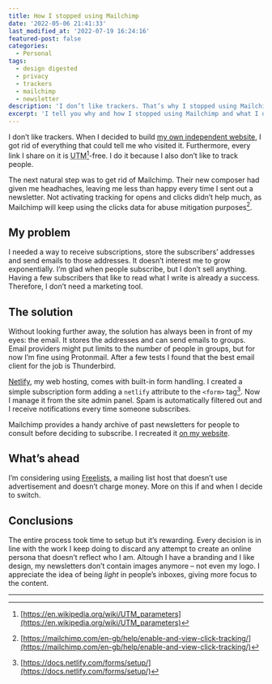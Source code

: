 ```yaml
---
title: How I stopped using Mailchimp
date: '2022-05-06 21:41:33'
last_modified_at: '2022-07-19 16:24:16'
featured-post: false
categories:
  - Personal
tags:
  - design digested
  - privacy
  - trackers
  - mailchimp
  - newsletter
description: 'I don’t like trackers. That’s why I stopped using Mailchimp. I tell you why and how I stopped using Mailchimp and what I did instead.'
excerpt: 'I tell you why and how I stopped using Mailchimp and what I did instead.'
---
```

I don’t like trackers. When I decided to build [my own independent website](https://silviamaggidesign.com/design/brand-new-website/), I got rid of everything that could tell me who visited it. Furthermore, every link I share on it is <abbr title="Urchin Tracking Module">UTM</abbr>[^utm]-free. I do it because I also don’t like to track people. 

The next natural step was to get rid of Mailchimp. Their new composer had given me headhaches, leaving me less than happy every time I sent out a newsletter. Not activating tracking for opens and clicks didn’t help much, as Mailchimp will keep using the clicks data for abuse mitigation purposes[^mailchimp-trackers].

## My problem

I needed a way to receive subscriptions, store the subscribers’ addresses and send emails to those addresses. It doesn’t interest me to grow exponentially. I’m glad when people subscribe, but I don’t sell anything. Having a few subscribers that like to read what I write is already a success. Therefore, I don’t need a marketing tool.

## The solution

Without looking further away, the solution has always been in front of my eyes: the email. It stores the addresses and can send emails to groups. Email providers might put limits to the number of people in groups, but for now I’m fine using Protonmail. After a few tests I found that the best email client for the job is Thunderbird.

[Netlify](https://www.netlify.com/), my web hosting, comes with built-in form handling. I created a simple subscription form  adding a `netlify` attribute to the `<form>` tag[^netlify-forms].  Now I manage it from the site admin panel. Spam is automatically filtered out and I receive notifications every time someone subscribes. 

Mailchimp provides a handy archive of past newsletters for people to consult before deciding to subscribe. I recreated it [on my website](https://silviamaggidesign.com/newsletter/archive/). 

## What’s ahead

I’m considering using [Freelists](https://www.freelists.org/), a mailing list host that doesn’t use advertisement and doesn’t charge money. More on this if and when I decide to switch. 

## Conclusions

The entire process took time to setup but it’s rewarding. Every decision is in line with the work I keep doing to discard any attempt to create an online persona that doesn’t reflect who I am. Altough I have a branding and I like design, my newsletters don’t contain images anymore – not even my logo. I appreciate the idea of being _light_ in people’s inboxes, giving more focus to the content. 

---

[^utm]: [https://en.wikipedia.org/wiki/UTM_parameters](https://en.wikipedia.org/wiki/UTM_parameters)
[^mailchimp-trackers]: [https://mailchimp.com/en-gb/help/enable-and-view-click-tracking/](https://mailchimp.com/en-gb/help/enable-and-view-click-tracking/)
[^netlify-forms]: [https://docs.netlify.com/forms/setup/](https://docs.netlify.com/forms/setup/)